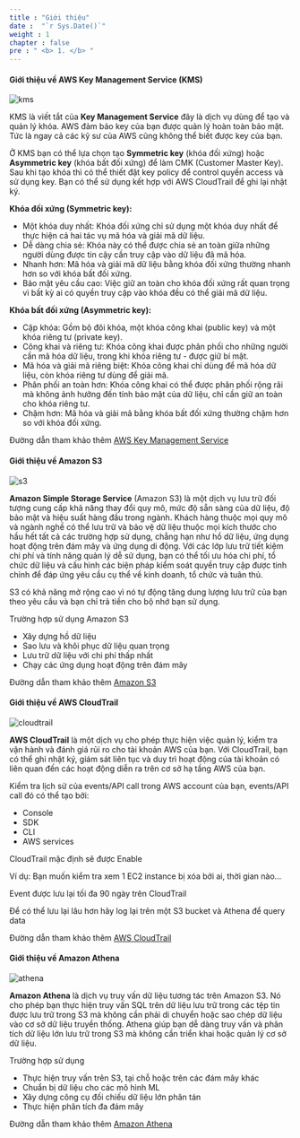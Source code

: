 ```yaml
---
title : "Giới thiệu"
date :  "`r Sys.Date()`" 
weight : 1 
chapter : false
pre : " <b> 1. </b> "
---
```


#### Giới thiệu về AWS Key Management Service (KMS)

![kms](/images/1.introduce/0001.png?width=150)

KMS là viết tắt của **Key Management Service** đây là dịch vụ dùng để tạo và quản lý khóa. AWS đảm bảo key của bạn được quản lý hoàn toàn bảo mật. Tức là ngay cả các kỹ sư của AWS cũng không thể biết được key của bạn.

Ở KMS bạn có thể lựa chọn tạo **Symmetric key** (khóa đối xứng) hoặc **Asymmetric key** (khóa bất đối xứng) để làm CMK (Customer Master Key). Sau khi tạo khóa thì có thể thiết đặt key policy để control quyền access và sử dụng key. Bạn có thể sử dụng kết hợp với AWS CloudTrail để ghi lại nhật ký.

**Khóa đối xứng (Symmetric key):**
- Một khóa duy nhất: Khóa đối xứng chỉ sử dụng một khóa duy nhất để thực hiện cả hai tác vụ mã hóa và giải mã dữ liệu.
- Dễ dàng chia sẻ: Khóa này có thể được chia sẻ an toàn giữa những người dùng được tin cậy cần truy cập vào dữ liệu đã mã hóa.
- Nhanh hơn: Mã hóa và giải mã dữ liệu bằng khóa đối xứng thường nhanh hơn so với khóa bất đối xứng.
- Bảo mật yêu cầu cao: Việc giữ an toàn cho khóa đối xứng rất quan trọng vì bất kỳ ai có quyền truy cập vào khóa đều có thể giải mã dữ liệu.

**Khóa bất đối xứng (Asymmetric key):**
- Cặp khóa: Gồm bộ đôi khóa, một khóa công khai (public key) và một khóa riêng tư (private key).
- Công khai và riêng tư: Khóa công khai được phân phối cho những người cần mã hóa dữ liệu, trong khi khóa riêng tư - được giữ bí mật.
- Mã hóa và giải mã riêng biệt: Khóa công khai chỉ dùng để mã hóa dữ liệu, còn khóa riêng tư dùng để giải mã.
- Phân phối an toàn hơn: Khóa công khai có thể được phân phối rộng rãi mà không ảnh hưởng đến tính bảo mật của dữ liệu, chỉ cần giữ an toàn cho khóa riêng tư.
- Chậm hơn: Mã hóa và giải mã bằng khóa bất đối xứng thường chậm hơn so với khóa đối xứng.

Đường dẫn tham khảo thêm [AWS Key Management Service](https://docs.aws.amazon.com/kms/latest/developerguide/overview.html)

#### Giới thiệu về Amazon S3

![s3](/images/1.introduce/0002.png?width=10pc)

**Amazon Simple Storage Service** (Amazon S3) là một dịch vụ lưu trữ đối tượng cung cấp khả năng thay đổi quy mô, mức độ sẵn sàng của dữ liệu, độ bảo mật và hiệu suất hàng đầu trong ngành. Khách hàng thuộc mọi quy mô và ngành nghề có thể lưu trữ và bảo vệ dữ liệu thuộc mọi kích thước cho hầu hết tất cả các trường hợp sử dụng, chẳng hạn như hồ dữ liệu, ứng dụng hoạt động trên đám mây và ứng dụng di động. Với các lớp lưu trữ tiết kiệm chi phí và tính năng quản lý dễ sử dụng, bạn có thể tối ưu hóa chi phí, tổ chức dữ liệu và cấu hình các biện pháp kiểm soát quyền truy cập được tinh chỉnh để đáp ứng yêu cầu cụ thể về kinh doanh, tổ chức và tuân thủ.

S3 có khả năng mở rộng cao vì nó tự động tăng dung lượng lưu trữ của bạn theo yêu cầu và bạn chỉ trả tiền cho bộ nhớ bạn sử dụng.

Trường hợp sử dụng Amazon S3
- Xây dựng hồ dữ liệu
- Sao lưu và khôi phục dữ liệu quan trọng
- Lưu trữ dữ liệu với chi phí thấp nhất
- Chạy các ứng dụng hoạt động trên đám mây

Đường dẫn tham khảo thêm [Amazon S3](https://docs.aws.amazon.com/AmazonS3/latest/userguide/Welcome.html)

#### Giới thiệu về AWS CloudTrail

![cloudtrail](/images/1.introduce/0003.png?width=10pc)

**AWS CloudTrail** là một dịch vụ cho phép thực hiện việc quản lý, kiểm tra vận hành và đánh giá rủi ro cho tài khoản AWS của bạn. Với CloudTrail, bạn có thể ghi nhật ký, giám sát liên tục và duy trì hoạt động của tài khoản có liên quan đến các hoạt động diễn ra trên cơ sở hạ tầng AWS của bạn.

Kiểm tra lịch sử của events/API call trong AWS account của bạn, events/API call đó có thể tạo bởi:
- Console
- SDK
- CLI
- AWS services

CloudTrail mặc định sẽ được Enable

Ví dụ: Bạn muốn kiểm tra xem 1 EC2 instance bị xóa bởi ai, thời gian nào...

Event được lưu lại tối đa 90 ngày trên CloudTrail

Để có thể lưu lại lâu hơn hãy log lại trên một S3 bucket và Athena để query data

Đường dẫn tham khảo thêm [AWS CloudTrail](https://docs.aws.amazon.com/awscloudtrail/latest/userguide/cloudtrail-user-guide.html)

#### Giới thiệu về Amazon Athena

![athena](/images/1.introduce/0004.png?width=10pc)

**Amazon Athena** là dịch vụ truy vấn dữ liệu tương tác trên Amazon S3. Nó cho phép bạn thực hiện truy vấn SQL trên dữ liệu lưu trữ trong các tệp tin được lưu trữ trong S3 mà không cần phải di chuyển hoặc sao chép dữ liệu vào cơ sở dữ liệu truyền thống. Athena giúp bạn dễ dàng truy vấn và phân tích dữ liệu lớn lưu trữ trong S3 mà không cần triển khai hoặc quản lý cơ sở dữ liệu.

Trường hợp sử dụng
- Thực hiện truy vấn trên S3, tại chỗ hoặc trên các đám mây khác
- Chuẩn bị dữ liệu cho các mô hình ML
- Xây dựng công cụ đối chiếu dữ liệu lớn phân tán
- Thực hiện phân tích đa đám mây

Đường dẫn tham khảo thêm [Amazon Athena](https://docs.aws.amazon.com/athena/latest/ug/what-is.html)
